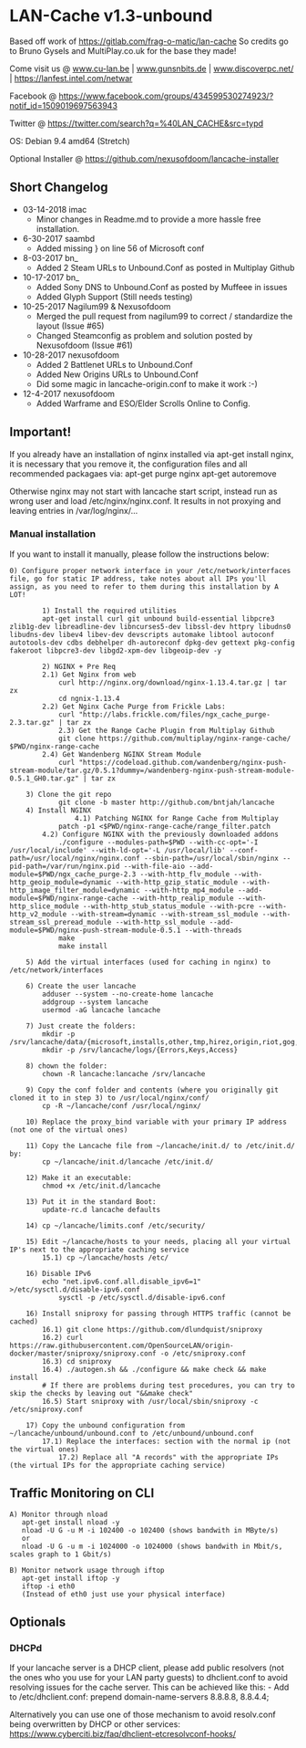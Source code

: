 LAN-Cache v1.3-unbound
==============

Based off work of https://gitlab.com/frag-o-matic/lan-cache
So credits go to Bruno Gysels and MultiPlay.co.uk for the base they made!

Come visit us @ www.cu-lan.be | www.gunsnbits.de | www.discoverpc.net/ | https://lanfest.intel.com/netwar

Facebook @ https://www.facebook.com/groups/434599530274923/?notif_id=1509019697563943

Twitter @ https://twitter.com/search?q=%40LAN_CACHE&src=typd

OS: Debian 9.4 amd64 (Stretch)

Optional Installer @ https://github.com/nexusofdoom/lancache-installer

## Short Changelog
* 03-14-2018 imac
	* Minor changes in Readme.md to provide a more hassle free installation.
* 6-30-2017 saambd
    * Added missing } on line 56 of Microsoft conf    
* 8-03-2017 bn_
    * Added 2 Steam URLs to Unbound.Conf as posted in Multiplay Github
* 10-17-2017 bn_    
    * Added Sony DNS to Unbound.Conf as posted by Muffeee in issues
    * Added Glyph Support (Still needs testing)
* 10-25-2017 Nagilum99 & Nexusofdoom
    * Merged the pull request from nagilum99 to correct / standardize the layout (Issue #65)
    * Changed Steamconfig as problem and solution posted by Nexusofdoom (Issue #61)
* 10-28-2017 nexusofdoom
    * Added 2 Battlenet URLs to Unbound.Conf
    * Added New Origins URLs to Unbound.Conf
    * Did some magic in lancache-origin.conf to make it work :-)
* 12-4-2017 nexusofdoom
    * Added Warframe and ESO/Elder Scrolls Online to Config.

## Important!
If you already have an installation of nginx installed via apt-get install nginx, it is necessary that you remove it, the configuration files and all recommended packagaes via:
apt-get purge nginx
apt-get autoremove

Otherwise nginx may not start with lancache start script, instead run as wrong user and load /etc/nginx/nginx.conf.
It results in not proxying and leaving entries in /var/log/nginx/...

### Manual installation

If you want to install it manually, please follow the instructions below:

	0) Configure proper network interface in your /etc/network/interfaces file, go for static IP address, take notes about all IPs you'll assign, as you need to refer to them during this installation by A LOT!

	    	1) Install the required utilities
		   	apt-get install curl git unbound build-essential libpcre3 zlib1g-dev libreadline-dev libncurses5-dev libssl-dev httpry libudns0 libudns-dev libev4 libev-dev devscripts automake libtool autoconf autotools-dev cdbs debhelper dh-autoreconf dpkg-dev gettext pkg-config fakeroot libpcre3-dev libgd2-xpm-dev libgeoip-dev -y

	    	2) NGINX + Pre Req
			2.1) Get Nginx from web
				curl http://nginx.org/download/nginx-1.13.4.tar.gz | tar zx
		   		cd ngnix-1.13.4
			2.2) Get Nginx Cache Purge from Frickle Labs:
				curl "http://labs.frickle.com/files/ngx_cache_purge-2.3.tar.gz" | tar zx	
	    		2.3) Get the Range Cache Plugin from Multiplay Github
				git clone https://github.com/multiplay/nginx-range-cache/ $PWD/nginx-range-cache
			2.4) Get Wandenberg NGINX Stream Module
				curl "https://codeload.github.com/wandenberg/nginx-push-stream-module/tar.gz/0.5.1?dummy=/wandenberg-nginx-push-stream-module-0.5.1_GH0.tar.gz" | tar zx
	
		3) Clone the git repo
			   	git clone -b master http://github.com/bntjah/lancache
		4) Install NGINX 
               		4.1) Patching NGINX for Range Cache from Multiplay
				patch -p1 <$PWD/nginx-range-cache/range_filter.patch
			4.2) Configure NGINX with the previously downloaded addons
	   			./configure --modules-path=$PWD --with-cc-opt='-I /usr/local/include' --with-ld-opt='-L /usr/local/lib' --conf-path=/usr/local/nginx/nginx.conf --sbin-path=/usr/local/sbin/nginx --pid-path=/var/run/nginx.pid --with-file-aio --add-module=$PWD/ngx_cache_purge-2.3 --with-http_flv_module --with-http_geoip_module=dynamic --with-http_gzip_static_module --with-http_image_filter_module=dynamic --with-http_mp4_module --add-module=$PWD/nginx-range-cache --with-http_realip_module --with-http_slice_module --with-http_stub_status_module --with-pcre --with-http_v2_module --with-stream=dynamic --with-stream_ssl_module --with-stream_ssl_preread_module --with-http_ssl_module --add-module=$PWD/nginx-push-stream-module-0.5.1 --with-threads
	   			make
	   			make install

		5) Add the virtual interfaces (used for caching in nginx) to /etc/network/interfaces		
	
		6) Create the user lancache
			adduser --system --no-create-home lancache
			addgroup --system lancache
			usermod -aG lancache lancache
	
		7) Just create the folders:
			mkdir -p /srv/lancache/data/{microsoft,installs,other,tmp,hirez,origin,riot,gog,sony,steam,wargaming,arenanetworks,uplay,glyph,zenimax,digitalextremes,pearlabyss}
			mkdir -p /srv/lancache/logs/{Errors,Keys,Access}

		8) chown the folder:
			chown -R lancache:lancache /srv/lancache

		9) Copy the conf folder and contents (where you originally git cloned it to in step 3) to /usr/local/nginx/conf/
			cp -R ~/lancache/conf /usr/local/nginx/
    		
		10) Replace the proxy_bind variable with your primary IP address (not one of the virtual ones)

		11) Copy the Lancache file from ~/lancache/init.d/ to /etc/init.d/ by:
			cp ~/lancache/init.d/lancache /etc/init.d/

		12) Make it an executable:
			chmod +x /etc/init.d/lancache

		13) Put it in the standard Boot:
			update-rc.d lancache defaults

		14) cp ~/lancache/limits.conf /etc/security/

   		15) Edit ~/lancache/hosts to your needs, placing all your virtual IP's next to the appropriate caching service
			15.1) cp ~/lancache/hosts /etc/
			
		16) Disable IPv6
			echo "net.ipv6.conf.all.disable_ipv6=1" >/etc/sysctl.d/disable-ipv6.conf
        		sysctl -p /etc/sysctl.d/disable-ipv6.conf

		16) Install sniproxy for passing through HTTPS traffic (cannot be cached)
			16.1) git clone https://github.com/dlundquist/sniproxy
			16.2) curl https://raw.githubusercontent.com/OpenSourceLAN/origin-docker/master/sniproxy/sniproxy.conf -o /etc/sniproxy.conf
			16.3) cd sniproxy
			16.4) ./autogen.sh && ./configure && make check && make install
			# If there are problems during test procedures, you can try to skip the checks by leaving out "&&make check" 
			16.5) Start sniproxy with /usr/local/sbin/sniproxy -c /etc/sniproxy.conf

		17) Copy the unbound configuration from ~/lancache/unbound/unbound.conf to /etc/unbound/unbound.conf
			17.1) Replace the interfaces: section with the normal ip (not the virtual ones)
    			17.2) Replace all "A records" with the appropriate IPs (the virtual IPs for the appropriate caching service)

## Traffic Monitoring on CLI

	A) Monitor through nload
	   apt-get install nload -y
	   nload -U G -u M -i 102400 -o 102400 (shows bandwith in MByte/s)
	   or
	   nload -U G -u m -i 1024000 -o 1024000 (shows bandwith in Mbit/s, scales graph to 1 Gbit/s)
	   
	B) Monitor network usage through iftop
	   apt-get install iftop -y
	   iftop -i eth0
	   (Instead of eth0 just use your physical interface)

## Optionals
### DHCPd

If your lancache server is a DHCP client, please add public resolvers (not the ones who you use for your LAN party guests) to dhclient.conf
to avoid resolving issues for the cache server. This can be achieved like this:
	- Add to /etc/dhclient.conf: prepend domain-name-servers 8.8.8.8, 8.8.4.4;

Alternatively you can use one of those mechanism to avoid resolv.conf being overwritten by DHCP or other services:
https://www.cyberciti.biz/faq/dhclient-etcresolvconf-hooks/

